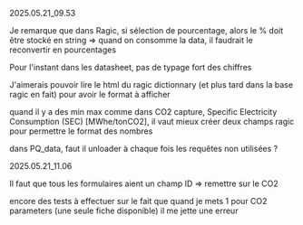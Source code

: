 ﻿2025.05.21_09.53

Je remarque que dans Ragic, si sélection de pourcentage, alors le % doit être stocké en string => quand on consomme la data, il faudrait le reconvertir en pourcentages

Pour l'instant dans les datasheet, pas de typage fort des chiffres

J'aimerais pouvoir lire le html du ragic dictionnary (et plus tard dans la base ragic en fait) pour avoir le format à afficher

quand il y a des min max comme dans CO2 capture, Specific Electricity Consumption (SEC) [MWhe/tonCO2], il vaut mieux créer deux champs ragic pour permettre le format des nombres


dans PQ_data, faut il unloader à chaque fois les requêtes non utilisées ?

2025.05.21_11.06

Il faut que tous les formulaires aient un champ ID
=> remettre sur le CO2

encore des tests à effectuer sur le fait que quand je mets 1 pour CO2 parameters (une seule fiche disponible) il me jette une erreur